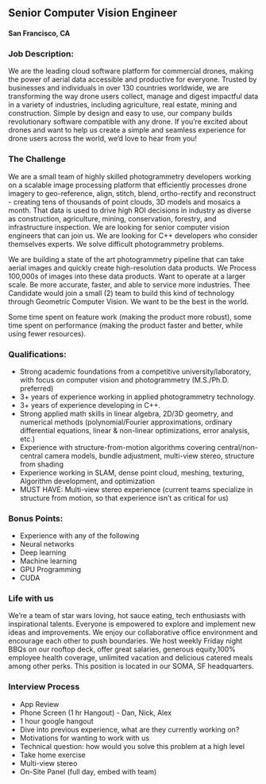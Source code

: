 ## Senior Computer Vision Engineer
#### San Francisco, CA

### Job Description:
We are the leading cloud software platform for commercial drones, making the power of aerial data accessible and productive for everyone. Trusted by businesses and individuals in over 130 countries worldwide, we are transforming the way drone users collect, manage and digest impactful data in a variety of industries, including agriculture, real estate, mining and construction. Simple by design and easy to use, our company builds revolutionary software compatible with any drone. If you’re excited about drones and want to help us create a simple and seamless experience for drone users across the world, we’d love to hear from you!

### The Challenge
We are a small team of highly skilled photogrammetry developers working on a scalable image processing platform that efficiently processes drone imagery to geo-reference, align, stitch, blend, ortho-rectify and reconstruct - creating tens of thousands of point clouds, 3D models and mosaics a month. That data is used to drive high ROI decisions in industry as diverse as construction, agriculture, mining, conservation, forestry, and infrastructure inspection. We are looking for senior computer vision engineers that can join us. We are looking for C++ developers who consider themselves experts. We solve difficult photogrammetry problems.

We are building a state of the art photogrammetry pipeline that can take aerial images and quickly create high-resolution data products. We Process 100,000s of images into these data products. Want to operate at a larger scale. Be more accurate, faster, and able to service more industries. Thee Candidate would join a small (2) team to build this kind of technology through Geometric Computer Vision. We want to be the best in the world.

Some time spent on feature work (making the product more robust), some time spent on performance (making the product faster and better, while using fewer resources).

### Qualifications:
+	Strong academic foundations from a competitive university/laboratory, with focus on computer vision and photogrammetry (M.S./Ph.D. preferred)
+	3+ years of experience working in applied photogrammetry technology.
+	3+ years of experience developing in C++.
+	Strong applied math skills in linear algebra, 2D/3D geometry, and numerical methods (polynomial/Fourier approximations, ordinary differential equations, linear & non-linear optimizations, error analysis, etc.)
+	Experience with structure-from-motion algorithms covering central/non-central camera models, bundle adjustment, multi-view stereo, structure from shading
+	Experience working in SLAM, dense point cloud, meshing, texturing, Algorithm development, and optimization
+	MUST HAVE: Multi-view stereo experience (current teams specialize in structure from motion, so that experience isn’t as critical for us)

### Bonus Points:
+	Experience with any of the following
  + Neural networks
  + Deep learning
  + Machine learning
  + GPU Programming
  + CUDA

### Life with us
We’re a team of star wars loving, hot sauce eating, tech enthusiasts with inspirational talents. Everyone is empowered to explore and implement new ideas and improvements. We enjoy our collaborative office environment and encourage each other to push boundaries. We host weekly Friday night BBQs on our rooftop deck, offer great salaries, generous equity,100% employee health coverage, unlimited vacation and delicious catered meals among other perks. This position is located in our SOMA, SF headquarters.

### Interview Process
+	App Review
+	Phone Screen (1 hr Hangout) - Dan, Nick, Alex
  + 1 hour google hangout
  + Dive into previous experience, what are they currently working on?
  + Motivations for wanting to work with us
  + Technical question: how would you solve this problem at a high level
+	Take home exercise
  + Multi-view stereo
+	On-Site Panel (full day, embed with team)

